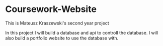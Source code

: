# Coursework-Website
This is Mateusz Kraszewski's second year project

In this project I will build a database and api to controll the database. I will also build a portfolio website to use the database with.
